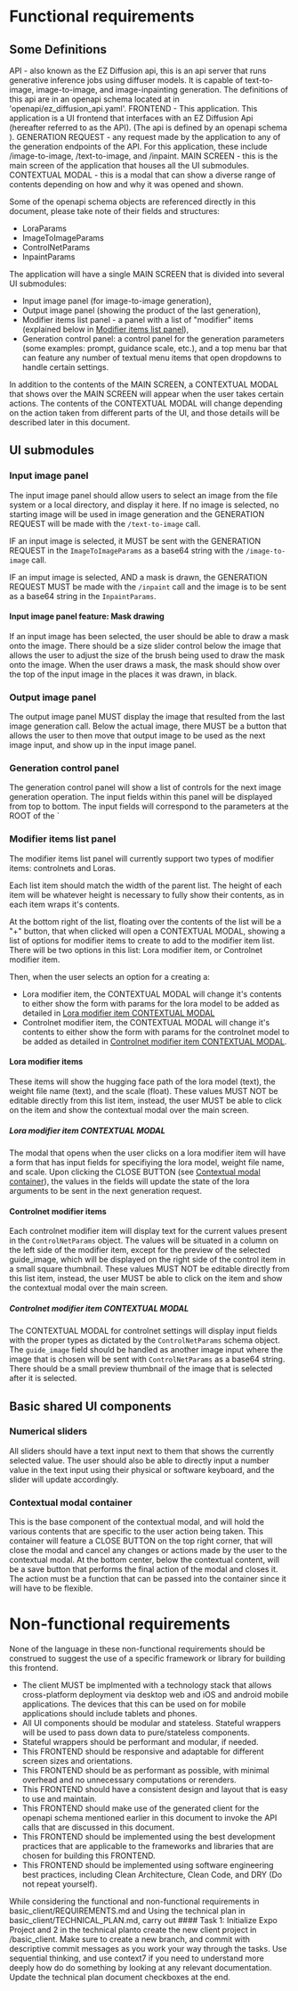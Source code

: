 # Functional requirements
## Some Definitions
API - also known as the EZ Diffusion api, this is an api server that runs generative inference jobs using diffuser models. It is capable of text-to-image, image-to-image, and image-inpainting generation. The definitions of this api are in an openapi schema located at in 'openapi/ez_diffusion_api.yaml'.
FRONTEND - This application. This application is a UI frontend that interfaces with an EZ Diffusion Api (hereafter referred to as the API). (The api is defined by an openapi schema ).
GENERATION REQUEST - any request made by the application to any of the generation endpoints of the API. For this application, these include /image-to-image, /text-to-image, and /inpaint. 
MAIN SCREEN - this is the main screen of the application that houses all the UI submodules.
CONTEXTUAL MODAL - this is a modal that can show a diverse range of contents depending on how and why it was opened and shown. 

Some of the openapi schema objects are referenced directly in this document, please take note of their fields and structures:
- LoraParams
- ImageToImageParams
- ControlNetParams
- InpaintParams

The application will have a single MAIN SCREEN that is divided into several UI submodules: 
- Input image panel (for image-to-image generation), 
- Output image panel (showing the product of the last generation), 
- Modifier items list panel - a panel with a list of "modifier" items (explained below in [Modifier items list panel](##modifier-items-list-panel)), 
- Generation control panel: a control panel for the generation parameters (some examples: prompt, guidance scale, etc.), and a top menu bar that can feature any number of textual menu items that open dropdowns to handle certain settings.

In addition to the contents of the MAIN SCREEN, a CONTEXTUAL MODAL that shows over the MAIN SCREEN will appear when the user takes certain actions. The contents of the CONTEXTUAL MODAL will change depending on the action taken from different parts of the UI, and those details will be described later in this document.

## UI submodules
### Input image panel
The input image panel should allow users to select an image from the file system or a local directory, and display it here. If no image is selected, no starting image will be used in image generation and the GENERATION REQUEST will be made with the `/text-to-image` call.

IF an input image is selected, it MUST be sent with the GENERATION REQUEST in the `ImageToImageParams` as a base64 string with the `/image-to-image` call.

IF an imput image is selected, AND a mask is drawn, the GENERATION REQUEST MUST be made with the `/inpaint` call and the image is to be sent as a base64 string in the `InpaintParams`.

#### Input image panel feature: Mask drawing
If an input image has been selected, the user should be able to draw a mask onto the image. There should be a size slider control below the image that allows the user to adjust the size of the brush being used to draw the mask onto the image. When the user draws a mask, the mask should show over the top of the input image in the places it was drawn, in black.

### Output image panel
The output image panel MUST display the image that resulted from the last image generation call. Below the actual image, there MUST be a button that allows the user to then move that output image to be used as the next image input, and show up in the input image panel.

### Generation control panel
The generation control panel will show a list of controls for the next image generation operation. 
The input fields within this panel will be displayed from top to bottom. The input fields will correspond to the parameters at the ROOT of the `

### Modifier items list panel
The modifier items list panel will currently support two types of modifier items: controlnets and Loras. 

Each list item should match the width of the parent list. The height of each item will be whatever height is necessary to fully show their contents, as in each item wraps it's contents. 

At the bottom right of the list, floating over the contents of the list will be a "+" button, that when clicked will open a CONTEXTUAL MODAL, showing a list of options for modifier items to create to add to the modifier item list. There will be two options in this list: Lora modifier item, or Controlnet modifier item. 

Then, when the user selects an option for a creating a:
- Lora modifier item, the CONTEXTUAL MODAL will change it's contents to either show the form with params for the lora model to be added as detailed in [Lora modifier item CONTEXTUAL MODAL](#####lora-modifier-item-contextual-modal)
- Controlnet modifier item, the CONTEXTUAL MODAL will change it's contents to either show the form with params for the controlnet model to be added as detailed in [Controlnet modifier item CONTEXTUAL MODAL](#####controlnet-modifier-item-contextual-modal). 

#### Lora modifier items
These items will show the hugging face path of the lora model (text), the weight file name (text), and the scale (float). These values MUST NOT be editable directly from this list item, instead, the user MUST be able to click on the item and show the contextual modal over the main screen.

##### Lora modifier item CONTEXTUAL MODAL
The modal that opens when the user clicks on a lora modifier item will have a form that has input fields for specifiying the lora model, weight file name, and scale. 
Upon clicking the CLOSE BUTTON (see [Contextual modal container](###contextual-modal-container)), the values in the fields will update the state of the lora arguments to be sent in the next generation request.

#### Controlnet modifier items
Each controlnet modifier item will display text for the current values present in the `ControlNetParams` object. The values will be situated in a column on the left side of the modifier item, except for the preview of the selected guide_image, which will be displayed on the right side of the control item in a small square thumbnail. These values MUST NOT be editable directly from this list item, instead, the user MUST be able to click on the item and show the contextual modal over the main screen.

##### Controlnet modifier item CONTEXTUAL MODAL
The CONTEXTUAL MODAL for controlnet settings will display input fields with the proper types as dictated by the `ControlNetParams` schema object. 
The `guide_image` field should be handled as another image input where the image that is chosen will be sent with `ControlNetParams` as a base64 string. There should be a small preview thumbnail of the image that is selected after it is selected.

## Basic shared UI components
### Numerical sliders
All sliders should have a text input next to them that shows the currently selected value. The user should also be able to directly input a number value in the text input using their physical or software keyboard, and the slider will update accordingly.

### Contextual modal container
This is the base component of the contextual modal, and will hold the various contents that are specific to the user action being taken. This container will feature a CLOSE BUTTON on the top right corner, that will close the modal and cancel any changes or actions made by the user to the contextual modal. At the bottom center, below the contextual content, will be a save button that performs the final action of the modal and closes it. The action must be a function that can be passed into the container since it will have to be flexible.

# Non-functional requirements
None of the language in these non-functional requirements should be construed to suggest the use of a specific framework or library for building this frontend. 

- The client MUST be implmented with a technology stack that allows cross-platform deployment via desktop web and iOS and android mobile applications. The devices that this can be used on for mobile applications should include
tablets and phones. 
- All UI components should be modular and stateless. Stateful wrappers will be used to pass down data to pure/stateless components. 
- Stateful wrappers should be performant and modular, if needed. 
- This FRONTEND should be responsive and adaptable for different screen sizes and orientations.
- This FRONTEND should be as performant as possible, with minimal overhead and no unnecessary computations or rerenders. 
- This FRONTEND should have a consistent design and layout that is easy to use and maintain.
- This FRONTEND should make use of the generated client for the openapi schema mentioned earlier in this document to invoke the API calls that are discussed in this document.
- This FRONTEND should be implemented using the best development practices that are applicable to the frameworks and libraries that are chosen for building this FRONTEND.
- This FRONTEND should be implemented using software engineering best practices, including Clean Architecture, Clean Code, and DRY (Do not repeat yourself).


While considering the functional and non-functional requirements in basic_client/REQUIREMENTS.md and Using the technical plan in basic_client/TECHNICAL_PLAN.md, carry out #### Task 1: Initialize Expo Project and 2 in the technical planto create the new client project in /basic_client. Make sure to create a new branch, and commit with descriptive commit messages as you work your way through the tasks. 
Use sequential thinking, and use context7 if you need to understand more deeply how do do something by looking at any relevant documentation. Update the technical plan document checkboxes at the end. 
